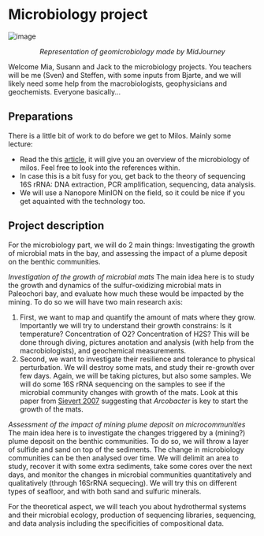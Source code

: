 # Microbiology project
![image](https://github.com/MeinzBeur/MilosSummerSchool2023/assets/43003903/bb21488b-38c1-4267-9855-62d0edfea197)
<p align="center">
  <i>Representation of geomicrobiology made by MidJourney</i>
</p>

Welcome Mia, Susann and Jack to the microbiology projects. You teachers will be me (Sven) and Steffen, with some inputs from Bjarte, and we will likely need some help from the macrobiologists, geophysicians and geochemists. Everyone basically...

## Preparations
There is a little bit of work to do before we get to Milos. Mainly some lecture:
- Read the this [article](https://www.frontiersin.org/articles/10.3389/fmicb.2022.1060168/full), it will give you an overview of the microbiology of milos. Feel free to look into the references within.
- In case this is a bit fusy for you, get back to the theory of sequencing 16S rRNA: DNA extraction, PCR amplification, sequencing, data analysis.
- We will use a Nanopore MinION on the field, so it could be nice if you get aquainted with the technology too.

## Project description
For the microbiology part, we will do 2 main things: Investigating the growth of microbial mats in the bay, and assessing the impact of a plume deposit on the benthic communities.

_Investigation of the growth of microbial mats_
The main idea here is to study the growth and dynamics of the sulfur-oxidizing microbial mats in Paleochori bay, and evaluate how much these would be impacted by the mining. To do so we will have two main research axis:
1. First, we want to map and quantify the amount of mats where they grow. Importantly we will try to understand their growth constrains: Is it temperature? Concentration of O2? Concentration of H2S? This will be done through diving, pictures anotation and analysis (with help from the macrobiologists), and geochemical measurements.
2. Second, we want to investigate their resilience and tolerance to physical perturbation. We will destroy some mats, and study their re-growth over few days. Again, we will be taking pictures, but also some samples. We will do some 16S rRNA sequencing on the samples to see if the microbial community changes with growth of the mats. Look at this paper from [Sievert 2007](https://ami-journals.onlinelibrary.wiley.com/doi/10.1111/j.1462-2920.2006.01156.x) suggesting that _Arcobacter_ is key to start the growth of the mats.

_Assessment of the impact of mining plume deposit on microcommunities_
The main idea here is to investigate the changes triggered by a (mining?) plume deposit on the benthic communities. To do so, we will throw a layer of sulfide and sand on top of the sediments. The change in microbiology communities can be then analysed over time. 
We will delimit an area to study, recover it with some extra sediments, take some cores over the next days, and monitor the changes in microbial communities quantitatively and qualitatively (through 16SrRNA sequecing). We will try this on different types of seafloor, and with both sand and sulfuric minerals.

For the theoretical aspect, we will teach you about hydrothermal systems and their microbial ecology, production of sequencing libraries, sequencing, and data analysis including the specificities of compositional data.
